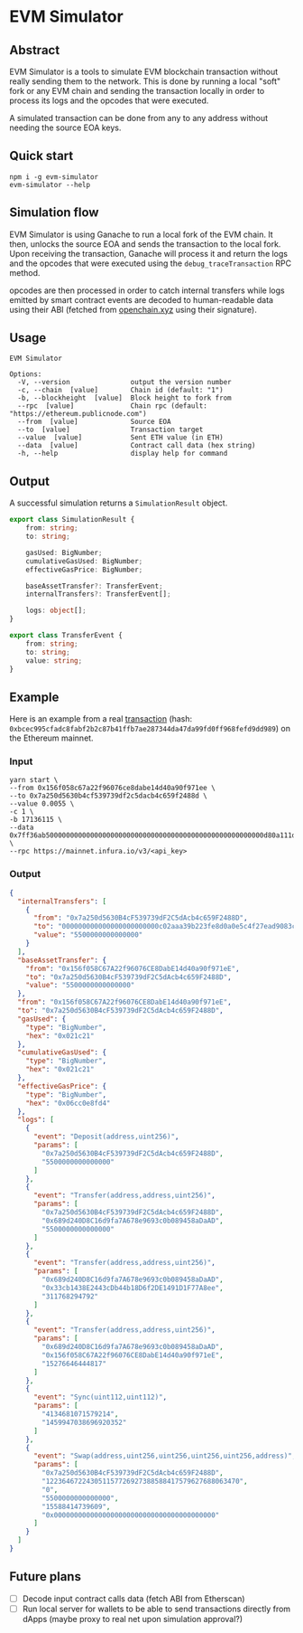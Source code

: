 # EVM Simulator

## Abstract
EVM Simulator is a tools to simulate EVM blockchain transaction without really sending them to the network. 
This is done by running a local "soft" fork or any EVM chain and sending the transaction locally in order to process its logs and the opcodes that were executed.

A simulated transaction can be done from any to any address without needing the source EOA keys.

## Quick start
```shell
npm i -g evm-simulator
evm-simulator --help
```

## Simulation flow
EVM Simulator is using Ganache to run a local fork of the EVM chain.
It then, unlocks the source EOA and sends the transaction to the local fork. 
Upon receiving the transaction, Ganache will process it and return the logs and the opcodes that were executed using the `debug_traceTransaction` RPC method.

opcodes are then processed in order to catch internal transfers while 
logs emitted by smart contract events are decoded to human-readable data using their ABI (fetched from [openchain.xyz](http://openchain.xyz) using their signature).    

## Usage 
```shell
EVM Simulator

Options:
  -V, --version               output the version number
  -c, --chain  [value]        Chain id (default: "1")
  -b, --blockheight  [value]  Block height to fork from
  --rpc  [value]              Chain rpc (default: "https://ethereum.publicnode.com")
  --from  [value]             Source EOA
  --to  [value]               Transaction target
  --value  [value]            Sent ETH value (in ETH)
  --data  [value]             Contract call data (hex string)
  -h, --help                  display help for command

```

## Output
A successful simulation returns a `SimulationResult` object.
```typescript
export class SimulationResult {
    from: string;
    to: string;

    gasUsed: BigNumber;
    cumulativeGasUsed: BigNumber;
    effectiveGasPrice: BigNumber;

    baseAssetTransfer?: TransferEvent;
    internalTransfers?: TransferEvent[];

    logs: object[];
}

export class TransferEvent {
    from: string;
    to: string;
    value: string;
}
```

## Example
Here is an example from a real [transaction](https://etherscan.io/tx/0xbcec995cfadc8fabf2b2c87b41ffb7ae287344da47da99fd0ff968fefd9dd989) (hash: `0xbcec995cfadc8fabf2b2c87b41ffb7ae287344da47da99fd0ff968fefd9dd989`) on the Ethereum mainnet.

### Input 
```shell
yarn start \
--from 0x156f058c67a22f96076ce8dabe14d40a90f971ee \
--to 0x7a250d5630b4cf539739df2c5dacb4c659f2488d \
--value 0.0055 \
-c 1 \
-b 17136115 \
--data 0x7ff36ab500000000000000000000000000000000000000000000000000000d80a111d6aa0000000000000000000000000000000000000000000000000000000000000080000000000000000000000000156f058c67a22f96076ce8dabe14d40a90f971ee00000000000000000000000000000000000000000000000000000000644a2c720000000000000000000000000000000000000000000000000000000000000002000000000000000000000000c02aaa39b223fe8d0a0e5c4f27ead9083c756cc200000000000000000000000033cb1438e2443cdb44b18d6f2de1491d1f77a8ee \
--rpc https://mainnet.infura.io/v3/<api_key>
```

### Output
```json
{
  "internalTransfers": [
    {
      "from": "0x7a250d5630B4cF539739dF2C5dAcb4c659F2488D",
      "to": "000000000000000000000000c02aaa39b223fe8d0a0e5c4f27ead9083c756cc2",
      "value": "5500000000000000"
    }
  ],
  "baseAssetTransfer": {
    "from": "0x156f058C67A22f96076CE8DabE14d40a90f971eE",
    "to": "0x7a250d5630B4cF539739dF2C5dAcb4c659F2488D",
    "value": "5500000000000000"
  },
  "from": "0x156f058C67A22f96076CE8DabE14d40a90f971eE",
  "to": "0x7a250d5630B4cF539739dF2C5dAcb4c659F2488D",
  "gasUsed": {
    "type": "BigNumber",
    "hex": "0x021c21"
  },
  "cumulativeGasUsed": {
    "type": "BigNumber",
    "hex": "0x021c21"
  },
  "effectiveGasPrice": {
    "type": "BigNumber",
    "hex": "0x06cc0e8fd4"
  },
  "logs": [
    {
      "event": "Deposit(address,uint256)",
      "params": [
        "0x7a250d5630B4cF539739dF2C5dAcb4c659F2488D",
        "5500000000000000"
      ]
    },
    {
      "event": "Transfer(address,address,uint256)",
      "params": [
        "0x7a250d5630B4cF539739dF2C5dAcb4c659F2488D",
        "0x689d240D8C16d9fa7A678e9693c0b089458aDaAD",
        "5500000000000000"
      ]
    },
    {
      "event": "Transfer(address,address,uint256)",
      "params": [
        "0x689d240D8C16d9fa7A678e9693c0b089458aDaAD",
        "0x33cb1438E2443cDb44b18D6f2DE1491D1F77A8ee",
        "311768294792"
      ]
    },
    {
      "event": "Transfer(address,address,uint256)",
      "params": [
        "0x689d240D8C16d9fa7A678e9693c0b089458aDaAD",
        "0x156f058C67A22f96076CE8DabE14d40a90f971eE",
        "15276646444817"
      ]
    },
    {
      "event": "Sync(uint112,uint112)",
      "params": [
        "4134681071579214",
        "1459947038696920352"
      ]
    },
    {
      "event": "Swap(address,uint256,uint256,uint256,uint256,address)",
      "params": [
        "0x7a250d5630B4cF539739dF2C5dAcb4c659F2488D",
        "122364672243051157726927388588417579627688063470",
        "0",
        "5500000000000000",
        "15588414739609",
        "0x0000000000000000000000000000000000000000"
      ]
    }
  ]
}
```

## Future plans
- [ ] Decode input contract calls data (fetch ABI from Etherscan)
- [ ] Run local server for wallets to be able to send transactions directly from dApps (maybe proxy to real net upon simulation approval?)